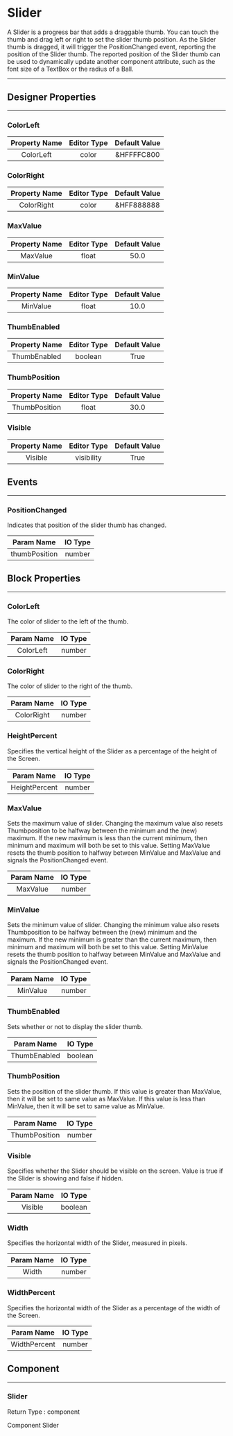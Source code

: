 <!--
  Copyright © 2013-2021 MIT, All rights reserved
  Released under the Apache License, Version 2.0
  http://www.apache.org/licenses/LICENSE-2.0
-->

# Slider

A Slider is a progress bar that adds a draggable thumb. You can touch the thumb and drag left or right to set the slider thumb position. As the Slider thumb is dragged, it will trigger the PositionChanged event, reporting the position of the Slider thumb. The reported position of the Slider thumb can be used to dynamically update another component attribute, such as the font size of a TextBox or the radius of a Ball.

---

## Designer Properties

---

### ColorLeft

| Property Name | Editor Type | Default Value |
| :-----------: | :---------: | :-----------: |
|   ColorLeft   |    color    |   &HFFFFC800  |

### ColorRight

| Property Name | Editor Type | Default Value |
| :-----------: | :---------: | :-----------: |
|   ColorRight  |    color    |   &HFF888888  |

### MaxValue

| Property Name | Editor Type | Default Value |
| :-----------: | :---------: | :-----------: |
|    MaxValue   |    float    |      50.0     |

### MinValue

| Property Name | Editor Type | Default Value |
| :-----------: | :---------: | :-----------: |
|    MinValue   |    float    |      10.0     |

### ThumbEnabled

| Property Name | Editor Type | Default Value |
| :-----------: | :---------: | :-----------: |
|  ThumbEnabled |   boolean   |      True     |

### ThumbPosition

| Property Name | Editor Type | Default Value |
| :-----------: | :---------: | :-----------: |
| ThumbPosition |    float    |      30.0     |

### Visible

| Property Name | Editor Type | Default Value |
| :-----------: | :---------: | :-----------: |
|    Visible    |  visibility |      True     |

## Events

---

### PositionChanged

<div block-type = "component_event" component-selector = "Slider" event-selector = "PositionChanged" id = "slider-positionchanged"></div>

Indicates that position of the slider thumb has changed.

|   Param Name  | IO Type |
| :-----------: | :-----: |
| thumbPosition |  number |

## Block Properties

---

### ColorLeft

<div block-type = "component_set_get" component-selector = "Slider" property-selector = "ColorLeft" property-type = "get" id = "get-slider-colorleft"></div>

<div block-type = "component_set_get" component-selector = "Slider" property-selector = "ColorLeft" property-type = "set" id = "set-slider-colorleft"></div>

The color of slider to the left of the thumb.

| Param Name | IO Type |
| :--------: | :-----: |
|  ColorLeft |  number |

### ColorRight

<div block-type = "component_set_get" component-selector = "Slider" property-selector = "ColorRight" property-type = "get" id = "get-slider-colorright"></div>

<div block-type = "component_set_get" component-selector = "Slider" property-selector = "ColorRight" property-type = "set" id = "set-slider-colorright"></div>

The color of slider to the right of the thumb.

| Param Name | IO Type |
| :--------: | :-----: |
| ColorRight |  number |

### HeightPercent

<div block-type = "component_set_get" component-selector = "Slider" property-selector = "HeightPercent" property-type = "set" id = "set-slider-heightpercent"></div>

Specifies the vertical height of the Slider as a percentage of the height of the Screen.

|   Param Name  | IO Type |
| :-----------: | :-----: |
| HeightPercent |  number |

### MaxValue

<div block-type = "component_set_get" component-selector = "Slider" property-selector = "MaxValue" property-type = "get" id = "get-slider-maxvalue"></div>

<div block-type = "component_set_get" component-selector = "Slider" property-selector = "MaxValue" property-type = "set" id = "set-slider-maxvalue"></div>

Sets the maximum value of slider. Changing the maximum value also resets Thumbposition to be halfway between the minimum and the (new) maximum. If the new maximum is less than the current minimum, then minimum and maximum will both be set to this value. Setting MaxValue resets the thumb position to halfway between MinValue and MaxValue and signals the PositionChanged event.

| Param Name | IO Type |
| :--------: | :-----: |
|  MaxValue  |  number |

### MinValue

<div block-type = "component_set_get" component-selector = "Slider" property-selector = "MinValue" property-type = "get" id = "get-slider-minvalue"></div>

<div block-type = "component_set_get" component-selector = "Slider" property-selector = "MinValue" property-type = "set" id = "set-slider-minvalue"></div>

Sets the minimum value of slider. Changing the minimum value also resets Thumbposition to be halfway between the (new) minimum and the maximum. If the new minimum is greater than the current maximum, then minimum and maximum will both be set to this value. Setting MinValue resets the thumb position to halfway between MinValue and MaxValue and signals the PositionChanged event.

| Param Name | IO Type |
| :--------: | :-----: |
|  MinValue  |  number |

### ThumbEnabled

<div block-type = "component_set_get" component-selector = "Slider" property-selector = "ThumbEnabled" property-type = "get" id = "get-slider-thumbenabled"></div>

<div block-type = "component_set_get" component-selector = "Slider" property-selector = "ThumbEnabled" property-type = "set" id = "set-slider-thumbenabled"></div>

Sets whether or not to display the slider thumb.

|  Param Name  | IO Type |
| :----------: | :-----: |
| ThumbEnabled | boolean |

### ThumbPosition

<div block-type = "component_set_get" component-selector = "Slider" property-selector = "ThumbPosition" property-type = "get" id = "get-slider-thumbposition"></div>

<div block-type = "component_set_get" component-selector = "Slider" property-selector = "ThumbPosition" property-type = "set" id = "set-slider-thumbposition"></div>

Sets the position of the slider thumb. If this value is greater than MaxValue, then it will be set to same value as MaxValue. If this value is less than MinValue, then it will be set to same value as MinValue.

|   Param Name  | IO Type |
| :-----------: | :-----: |
| ThumbPosition |  number |

### Visible

<div block-type = "component_set_get" component-selector = "Slider" property-selector = "Visible" property-type = "get" id = "get-slider-visible"></div>

<div block-type = "component_set_get" component-selector = "Slider" property-selector = "Visible" property-type = "set" id = "set-slider-visible"></div>

Specifies whether the Slider should be visible on the screen. Value is true if the Slider is showing and false if hidden.

| Param Name | IO Type |
| :--------: | :-----: |
|   Visible  | boolean |

### Width

<div block-type = "component_set_get" component-selector = "Slider" property-selector = "Width" property-type = "get" id = "get-slider-width"></div>

<div block-type = "component_set_get" component-selector = "Slider" property-selector = "Width" property-type = "set" id = "set-slider-width"></div>

Specifies the horizontal width of the Slider, measured in pixels.

| Param Name | IO Type |
| :--------: | :-----: |
|    Width   |  number |

### WidthPercent

<div block-type = "component_set_get" component-selector = "Slider" property-selector = "WidthPercent" property-type = "set" id = "set-slider-widthpercent"></div>

Specifies the horizontal width of the Slider as a percentage of the width of the Screen.

|  Param Name  | IO Type |
| :----------: | :-----: |
| WidthPercent |  number |

## Component

---

### Slider

<div block-type = "component_component_block" component-selector = "Slider" id = "component-slider"></div>

Return Type : component

Component Slider

